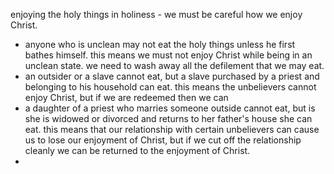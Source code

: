 enjoying the holy things in holiness - we must be careful how we enjoy Christ.

- anyone who is unclean may not eat the holy things unless he first bathes himself. this means we must not enjoy Christ while being in an unclean state. we need to wash away all the defilement that we may eat.
- an outsider or a slave cannot eat, but a slave purchased by a priest and belonging to his household can eat. this means the unbelievers cannot enjoy Christ, but if we are redeemed then we can
- a daughter of a priest who marries someone outside cannot eat, but is she is widowed or divorced and returns to her father's house she can eat. this means that our relationship with certain unbelievers can cause us to lose our enjoyment of Christ, but if we cut off the relationship cleanly we can be returned to the enjoyment of Christ.
- 
